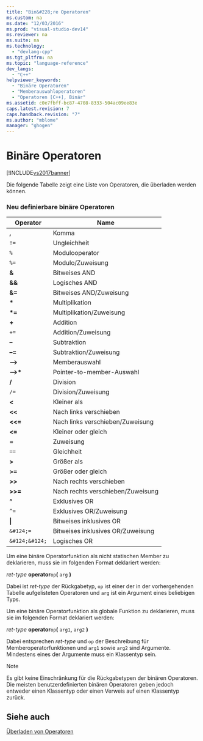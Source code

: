 ```yaml
---
title: "Bin&#228;re Operatoren"
ms.custom: na
ms.date: "12/03/2016"
ms.prod: "visual-studio-dev14"
ms.reviewer: na
ms.suite: na
ms.technology: 
  - "devlang-cpp"
ms.tgt_pltfrm: na
ms.topic: "language-reference"
dev_langs: 
  - "C++"
helpviewer_keywords: 
  - "Binäre Operatoren"
  - "Memberauswahloperatoren"
  - "Operatoren [C++], Binär"
ms.assetid: c0e7fbff-bc87-4708-8333-504ac09ee83e
caps.latest.revision: 7
caps.handback.revision: "7"
ms.author: "mblome"
manager: "ghogen"
---
```

# Bin&#228;re Operatoren
[!INCLUDE[vs2017banner](../assembler/inline/includes/vs2017banner.md)]

Die folgende Tabelle zeigt eine Liste von Operatoren, die überladen werden können.  
  
### Neu definierbare binäre Operatoren  
  
|Operator|Name|  
|--------------|----------|  
|**,**|Komma|  
|`!=`|Ungleichheit|  
|`%`|Modulooperator|  
|`%=`|Modulo\/Zuweisung|  
|**&**|Bitweises AND|  
|**&&**|Logisches AND|  
|**&\=**|Bitweises AND\/Zuweisung|  
|**\***|Multiplikation|  
|**\*\=**|Multiplikation\/Zuweisung|  
|**\+**|Addition|  
|`+=`|Addition\/Zuweisung|  
|**–**|Subtraktion|  
|**–\=**|Subtraktion\/Zuweisung|  
|**–\>**|Memberauswahl|  
|**–\>\***|Pointer\-to\-member\-Auswahl|  
|**\/**|Division|  
|`/=`|Division\/Zuweisung|  
|**\<**|Kleiner als|  
|**\<\<**|Nach links verschieben|  
|**\<\<\=**|Nach links verschieben\/Zuweisung|  
|**\<\=**|Kleiner oder gleich|  
|**\=**|Zuweisung|  
|`==`|Gleichheit|  
|**\>**|Größer als|  
|**\>\=**|Größer oder gleich|  
|**\>\>**|Nach rechts verschieben|  
|**\>\>\=**|Nach rechts verschieben\/Zuweisung|  
|**^**|Exklusives OR|  
|`^=`|Exklusives OR\/Zuweisung|  
|**&#124;**|Bitweises inklusives OR|  
|`&#124;=`|Bitweises inklusives OR\/Zuweisung|  
|`&#124;&#124;`|Logisches OR|  
  
 Um eine binäre Operatorfunktion als nicht statischen Member zu deklarieren, muss sie im folgenden Format deklariert werden:  
  
 *ret\-type* **operator**`op`**\(** `arg` **\)**  
  
 Dabei ist *ret\-type* der Rückgabetyp, `op` ist einer der in der vorhergehenden Tabelle aufgelisteten Operatoren und `arg` ist ein Argument eines beliebigen Typs.  
  
 Um eine binäre Operatorfunktion als globale Funktion zu deklarieren, muss sie im folgenden Format deklariert werden:  
  
 *ret\-type* **operator**`op`**\(** `arg1`**,** `arg2` **\)**  
  
 Dabei entsprechen *ret\-type* und `op` der Beschreibung für Memberoperatorfunktionen und `arg1` sowie `arg2` sind Argumente.  Mindestens eines der Argumente muss ein Klassentyp sein.  
  
> [!NOTE]
>  Es gibt keine Einschränkung für die Rückgabetypen der binären Operatoren. Die meisten benutzerdefinierten binären Operatoren geben jedoch entweder einen Klassentyp oder einen Verweis auf einen Klassentyp zurück.  
  
## Siehe auch  
 [Überladen von Operatoren](../cpp/operator-overloading.md)
